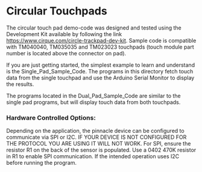 # Circular Touchpads

The circular touch pad demo-code was designed and tested using the Development Kit
available by following the link https://www.cirque.com/circle-trackpad-dev-kit.
Sample code is compatible with TM040040, TM035035 and TM023023 touchpads (touch
module part number is located above the connector on pad).

If you are just getting started, the simplest example to learn and understand is
the Single_Pad_Sample_Code. The programs in this directory fetch touch data from
the single touchpad and use the Arduino Serial Monitor to display the results.

The programs located in the Dual_Pad_Sample_Code are similar to the single pad
programs, but will display touch data from both touchpads.

### Hardware Controlled Options:

Depending on the application, the pinnacle device can be configured to communicate
via SPI or I2C. IF YOUR DEVICE IS NOT CONFIGURED FOR THE PROTOCOL YOU ARE USING
IT WILL NOT WORK. For SPI, ensure the resistor R1 on the back of the sensor is
populated. Use a 0402 470K resistor in R1 to enable SPI communication. If the
intended operation uses I2C before running the program. 
